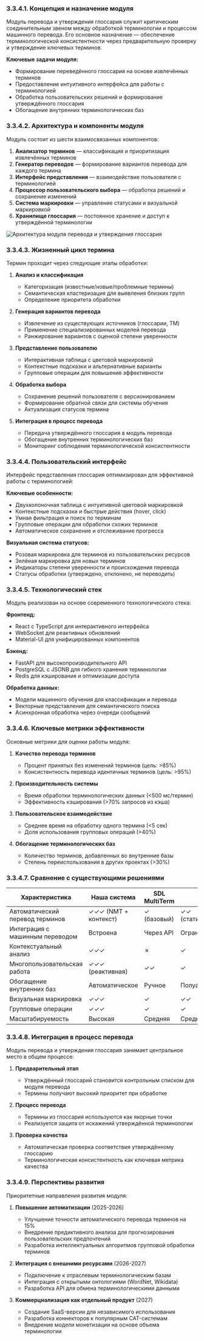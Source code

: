 ### 3.3.4.1. Концепция и назначение модуля

Модуль перевода и утверждения глоссария служит критическим соединительным звеном между обработкой терминологии и процессом машинного перевода. Его основное назначение — обеспечение терминологической консистентности через предварительную проверку и утверждение ключевых терминов.

**Ключевые задачи модуля:**

- Формирование переведённого глоссария на основе извлечённых терминов
- Предоставление интуитивного интерфейса для работы с терминологией
- Обработка пользовательских решений и формирование утверждённого глоссария
- Обогащение внутренних терминологических баз

### 3.3.4.2. Архитектура и компоненты модуля

Модуль состоит из шести взаимосвязанных компонентов:

1. **Анализатор терминов** — классификация и приоритизация извлечённых терминов
2. **Генератор переводов** — формирование вариантов перевода для каждого термина
3. **Интерфейс представления** — взаимодействие пользователя с терминологией
4. **Процессор пользовательского выбора** — обработка решений и сохранение изменений
5. **Система маркировки** — управление статусами и визуальной маркировкой
6. **Хранилище глоссария** — постоянное хранение и доступ к утверждённой терминологии

![Архитектура модуля перевода и утверждения глоссария](https://claude.ai/chat/diagram-placeholder.png)

### 3.3.4.3. Жизненный цикл термина

Термин проходит через следующие этапы обработки:

1. **Анализ и классификация**
    
    - Категоризация (известные/новые/проблемные термины)
    - Семантическая кластеризация для выявления близких групп
    - Определение приоритета обработки
2. **Генерация вариантов перевода**
    
    - Извлечение из существующих источников (глоссарии, TM)
    - Применение специализированных моделей перевода
    - Ранжирование вариантов с оценкой степени уверенности
3. **Представление пользователю**
    
    - Интерактивная таблица с цветовой маркировкой
    - Контекстные подсказки и альтернативные варианты
    - Групповые операции для повышения эффективности
4. **Обработка выбора**
    
    - Сохранение решений пользователя с версионированием
    - Формирование обратной связи для системы обучения
    - Актуализация статусов термина
5. **Интеграция в процесс перевода**
    
    - Передача утверждённого глоссария в модуль перевода
    - Обогащение внутренних терминологических баз
    - Мониторинг соблюдения терминологической консистентности

### 3.3.4.4. Пользовательский интерфейс

Интерфейс представления глоссария оптимизирован для эффективной работы с терминологией:

**Ключевые особенности:**

- Двухколоночная таблица с интуитивной цветовой маркировкой
- Контекстные подсказки и быстрые действия (hover, click)
- Умная фильтрация и поиск по терминам
- Групповые операции для обработки схожих терминов
- Автоматическое сохранение и отслеживание прогресса

**Визуальная система статусов:**

- Розовая маркировка для терминов из пользовательских ресурсов
- Зелёная маркировка для новых терминов
- Индикаторы степени уверенности и происхождения перевода
- Статусы обработки (утверждено, отклонено, не переводить)

### 3.3.4.5. Технологический стек

Модуль реализован на основе современного технологического стека:

**Фронтенд:**

- React с TypeScript для интерактивного интерфейса
- WebSocket для реактивных обновлений
- Material-UI для унифицированных компонентов

**Бэкенд:**

- FastAPI для высокопроизводительного API
- PostgreSQL с JSONB для гибкого хранения терминологии
- Redis для кэширования и оптимизации доступа

**Обработка данных:**

- Модели машинного обучения для классификации и перевода
- Векторные представления для семантического поиска
- Асинхронная обработка через очереди сообщений

### 3.3.4.6. Ключевые метрики эффективности

Основные метрики для оценки работы модуля:

1. **Качество перевода терминов**
    
    - Процент принятых без изменений терминов (цель: >85%)
    - Консистентность перевода идентичных терминов (цель: >95%)
2. **Производительность системы**
    
    - Время обработки терминологических данных (<500 мс/термин)
    - Эффективность кэширования (>70% запросов из кэша)
3. **Пользовательское взаимодействие**
    
    - Среднее время на обработку одного термина (<5 сек)
    - Доля использования групповых операций (>40%)
4. **Обогащение терминологических баз**
    
    - Количество терминов, добавленных во внутренние базы
    - Степень переиспользования в других проектах (>30%)

### 3.3.4.7. Сравнение с существующими решениями

|Характеристика|Наша система|SDL MultiTerm|Terminus|memoQ|
|---|---|---|---|---|
|Автоматический перевод терминов|✓✓✓ (NMT + контекст)|✓ (базовый)|✓✓ (статистический)|✓ (базовый)|
|Интеграция с машинным переводом|Встроена|Через API|Ограничена|Через плагины|
|Контекстуальный анализ|✓✓✓|✗|✓|✓|
|Многопользовательская работа|✓✓✓ (реактивная)|✓✓|✓|✓✓|
|Обогащение внутренних баз|Автоматическое|Ручное|Полуавтоматическое|Ручное|
|Визуальная маркировка|✓✓✓|✓|✓✓|✓|
|Групповые операции|✓✓✓|✓|✓|✓✓|
|Масштабируемость|Высокая|Средняя|Средняя|Средняя|

### 3.3.4.8. Интеграция в процесс перевода

Модуль перевода и утверждения глоссария занимает центральное место в общем процессе:

1. **Предварительный этап**
    
    - Утверждённый глоссарий становится контрольным списком для модуля перевода
    - Термины получают высокий приоритет при обработке
2. **Процесс перевода**
    
    - Термины из глоссария используются как якорные точки
    - Реализуется защита от искажений утверждённой терминологии
3. **Проверка качества**
    
    - Автоматическая проверка соответствия утверждённому глоссарию
    - Терминологическая консистентность как ключевая метрика качества

### 3.3.4.9. Перспективы развития

Приоритетные направления развития модуля:

1. **Повышение автоматизации** (2025-2026)
    
    - Улучшение точности автоматического перевода терминов на 15%
    - Внедрение предиктивного анализа для прогнозирования пользовательских предпочтений
    - Разработка интеллектуальных алгоритмов групповой обработки терминов
2. **Интеграция с внешними ресурсами** (2026-2027)
    
    - Подключение к отраслевым терминологическим базам
    - Интеграция с открытыми онтологиями (WordNet, Wikidata)
    - Разработка API для обмена терминологическими данными
3. **Коммерциализация как отдельный продукт** (2027)
    
    - Создание SaaS-версии для независимого использования
    - Разработка коннекторов к популярным CAT-системам
    - Внедрение модели монетизации на основе объема терминологии
